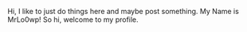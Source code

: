 Hi, I like to just do things here and maybe post something.
My Name is MrLo0wp!
So hi, welcome to my profile.
